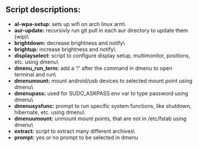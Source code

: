 ## Script descriptions:
- **al-wpa-setup**: sets up wifi on arch linux arm\
- **aur-update:** recursivly run git pull in each aur directory to update them (wip)\
- **brightdown:** decrease brightness and notify\
- **brightup:** increase brightness and notify\
- **displayselect:** script to configure display setup, multimonitor, positions, etc. using dmenu\
- **dmenu_run_term:** add a '!' after the command in dmenu to open terminal and run\
- **dmenumount:** mount android/usb devices to selected mount point using dmenu\
- **dmenupass:** used for SUDO_ASKPASS env var to type password using dmenu\
- **dmenusysfunc:** prompt to run specific system functions, like shutdown, hibernate, etc. using dmenu\
- **dmenuumount:** unmount mount points, that are not in /etc/fstab using dmenu\
- **extract:** script to extract many different archives\
- **prompt:** yes or no prompt to be selected in dmenu
